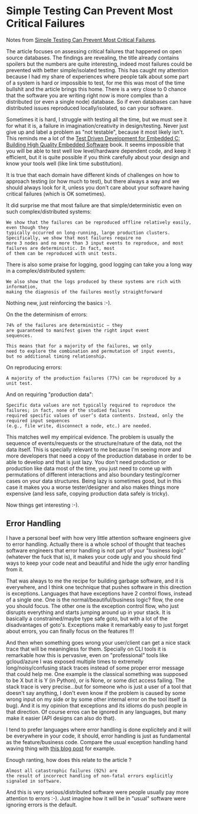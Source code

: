 # Simple Testing Can Prevent Most Critical Failures

Notes from [Simple Testing Can Prevent Most Critical Failures](https://www.usenix.org/system/files/conference/osdi14/osdi14-paper-yuan.pdf).

The article focuses on assessing critical failures that happened on open source databases.
The findings are revealing, the title already contains spoilers but the numbers are quite interesting,
indeed most failures could be prevented with better simple/isolated testing.
This has caught my attention because I had my share of experiences where people talk about some
part of a system is hard or impossible to test, for me this was most of the time bullshit and the
article brings this home. There is a very close to 0 chance that the software you are writing right
now is more complex than a distributed (or even a single node) database. So if even databases can
have distributed issues reproduced locally/isolated, so can your software.

Sometimes it is hard, I struggle with testing all the time, but we must see it for what it is, a failure
in imagination/creativity in design/testing. Never just give up and label a problem as "not testable",
because it most likely isn't. This reminds me a lot of the
[Test Driven Development for Embedded C: Building High Quality Embedded Software](https://pragprog.com/titles/jgade/test-driven-development-for-embedded-c/) book.
It seems impossible that you will be able to test well low level/hardware dependent code, and keep it efficient, but it is quite possible
if you think carefully about your design and know your tools well (like link time substitution).

It is true that each domain have different kinds of challenges on how to approach testing (or how much to test), but
there always a way and we should always look for it, unless you don't care about your software having critical failures (which is OK sometimes).

It did surprise me that most failure are that simple/deterministic even on such complex/distributed systems:

```
We show that the failures can be reproduced offline relatively easily, even though they
typically occurred on long-running, large production clusters. Specifically, we show that most failures require no
more 3 nodes and no more than 3 input events to reproduce, and most failures are deterministic. In fact, most
of them can be reproduced with unit tests.
```

There is also some praise for logging, good logging can take you a long way in a complex/distributed system:

```
We also show that the logs produced by these systems are rich with information,
making the diagnosis of the failures mostly straightforward
```

Nothing new, just reinforcing the basics :-).

On the the determinism of errors:

```
74% of the failures are deterministic — they
are guaranteed to manifest given the right input event
sequences. 

This means that for a majority of the failures, we only
need to explore the combination and permutation of input events,
but no additional timing relationship.
```

On reproducing errors:

```
A majority of the production failures (77%) can be reproduced by a unit test.
```

And on requiring "production data":

```
Specific data values are not typically required to reproduce the failures; in fact, none of the studied failures
required specific values of user’s data contents. Instead, only the required input sequences
(e.g., file write, disconnect a node, etc.) are needed.
```

This matches well my empirical evidence. The problem is usually the sequence of events/requests or the structure/nature of the
data, not the data itself. This is specially relevant to me because I'm seeing more and more developers that need a copy
of the production database in order to be able to develop and that is just lazy. You don't need production or production like
data most of the time, you just need to come up with permutations of different interactions and also boundary testing/corner
cases on your data structures. Being lazy is sometimes good, but in this case it makes you a worse tester/designer and also
makes things more expensive (and less safe, copying production data safely is tricky).

Now things get interesting :-).

## Error Handling 

I have a personal beef with how very little attention software engineers give to error handling.
Actually there is a whole school of thought that teaches software engineers that error handling
is not part of your "business logic" (whatever the fuck that is), it makes your code ugly and you should
find ways to keep your code neat and beautiful and hide the ugly error handling from it.

That was always to me the recipe for building garbage software, and it is everywhere, and I think one technique
that pushes software in this direction is exceptions. Languages that have exceptions have 2 control flows, instead of a single one.
One is the normal/beautiful/business logic? flow, the one you should focus. The other one is the exception control flow,
who just disrupts everything and starts jumping around up in your stack. It is basically a constrained/maybe type safe goto, but
with a lot of the disadvantages of goto's. Exceptions make it remarkably easy to just forget about errors, you can finally focus
on the features !!!

And then when something goes wrong your user/client can get a nice stack trace that will be meaningless for them.
Specially on CLI tools it is remarkable how this is pervasive, even on "professional" tools like gcloud/azure I was
exposed multiple times to extremelly long/noisy/confusing stack traces instead of some proper error message that could
help me. One example is the classical something was supposed to be X but it is Y (in Python), or is None, or some dict
access failing. The stack trace is very precise...but for someone who is just a user of a tool that doesn't say anything,
I don't even know if the problem is caused by some wrong input on my side or by some other internal error on the tool
itself (a bug). And it is my opinion that exceptions and its idioms do push people in that direction. Of course
erros can be ignored in any languages, but many make it easier (API designs can also do that).

I tend to prefer languages where error handling is done explicitely and it will be everywhere in your code, it should,
error handling is just as fundamental as the feature/business code. Compare the usual exception handling hand waving
thing with [this blog post](https://commandcenter.blogspot.com/2017/12/error-handling-in-upspin.html) for example.

Enough ranting, how does this relate to the article ? 

```
Almost all catastrophic failures (92%) are
the result of incorrect handling of non-fatal errors explicitly signaled in software.
```

And this is very serious/distributed software were people usually pay more attention to errors :-).
Just imagine how it will be in "usual" software were ignoring errors is the default.
